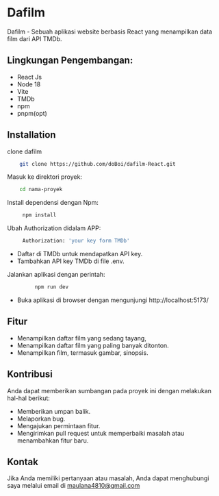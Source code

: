 # Dafilm

Dafilm - Sebuah aplikasi website berbasis React yang menampilkan data film dari API TMDb.

## Lingkungan Pengembangan:

-   React Js
-   Node 18
-   Vite
-   TMDb
-   npm
-   pnpm(opt)

## Installation

clone dafilm

```bash
    git clone https://github.com/doBoi/dafilm-React.git
```

‌Masuk ke direktori proyek:

```bash
    cd nama-proyek
```

‌Install dependensi dengan Npm:

```bash
     npm install
```

Ubah Authorization didalam APP:

```bash
     Authorization: 'your key form TMDb'

```
-   Daftar di TMDb untuk mendapatkan API key.
-   Tambahkan API key TMDb di file .env.

Jalankan aplikasi dengan perintah:

```bash
         npm run dev
```

-   Buka aplikasi di browser dengan mengunjungi  http://localhost:5173/

## Fitur


-   ‌Menampilkan daftar film yang sedang tayang,
-   ‌Menampilkan daftar film yang paling banyak ditonton.
-   Menampilkan film, termasuk gambar, sinopsis.

## Kontribusi

Anda dapat memberikan sumbangan pada proyek ini dengan melakukan hal-hal berikut:

-   ‌Memberikan umpan balik.‌
-   Melaporkan bug.‌
-   Mengajukan permintaan fitur.
-   Mengirimkan pull request untuk memperbaiki masalah atau menambahkan fitur baru.

## Kontak

Jika Anda memiliki pertanyaan atau masalah, Anda dapat menghubungi saya melalui email di maulana4810@gmail.com
